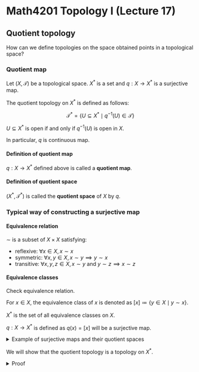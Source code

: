 # Math4201 Topology I (Lecture 17)

## Quotient topology

How can we define topologies on the space obtained points in a topological space?

### Quotient map

Let $(X,\mathcal{T})$ be a topological space. $X^*$ is a set and $q:X\to X^*$ is a surjective map.

The quotient topology on $X^*$ is defined as follows:

$$
\mathcal{T}^* = \{U\subseteq X^*\mid q^{-1}(U)\in \mathcal{T}\}
$$

$U\subseteq X^*$ is open if and only if $q^{-1}(U)$ is open in $X$.

In particular, $q$ is continuous map.

#### Definition of quotient map

$q:X\to X^*$ defined above is called a **quotient map**.

#### Definition of quotient space

$(X^*,\mathcal{T}^*)$ is called the **quotient space** of $X$ by $q$. 

### Typical way of constructing a surjective map

#### Equivalence relation

$\sim$ is a subset of $X\times X$ satisfying:

- reflexive: $\forall x\in X, x\sim x$
- symmetric: $\forall x,y\in X, x\sim y\implies y\sim x$
- transitive: $\forall x,y,z\in X, x\sim y\text{ and } y\sim z\implies x\sim z$

#### Equivalence classes

Check equivalence relation.

For $x\in X$, the equivalence class of $x$ is denoted as $[x]\coloneqq \{y\in X\mid y\sim x\}$.

$X^*$ is the set of all equivalence classes on $X$.

$q:X\to X^*$ is defined as $q(x)=[x]$ will be a surjective map.

<details>
<summary>Example of surjective maps and their quotient spaces</summary>

Let $X=\mathbb{R}^2$ and $(s,t)\sim (s',t')$ if and only if $s-s'$ and $t-t'$ are both integers.

This space as a topological space is homeomorphic to the torus.

---

Let $X=\{(s,t)\in \mathbb{R}^2\mid s^2+t^2\leq 1\}$ and $(s,t)\sim (s',t')$ if and only if $s^2+t^2$ and $s'^2+t'^2$. with subspace topology as a subspace of $\mathbb{R}^2$.

This space as a topological space is homeomorphic to the spherical shell $S^2$.

</details>

We will show that the quotient topology is a topology on $X^*$.

<details>
<summary>Proof</summary>

We need to show that the quotient topology is a topology on $X^*$.

1. $\emptyset, X^*$ are open in $X^*$.

$\emptyset, X^*$ are open in $X^*$ because $q^{-1}(\emptyset)=q^{-1}(X^*)=\emptyset$ and $q^{-1}(X^*)=X$ are open in $X$.

2. $\mathcal{T}^*$ is closed with respect to arbitrary unions.

$$
q^{-1}(\bigcup_{\alpha \in I} U_\alpha)=\bigcup_{\alpha \in I} q^{-1}(U_\alpha)
$$

3. $\mathcal{T}^*$ is closed with respect to finite intersections.

$$
q^{-1}(\bigcap_{\alpha \in I} U_\alpha)=\bigcap_{\alpha \in I} q^{-1}(U_\alpha)
$$
</details>
